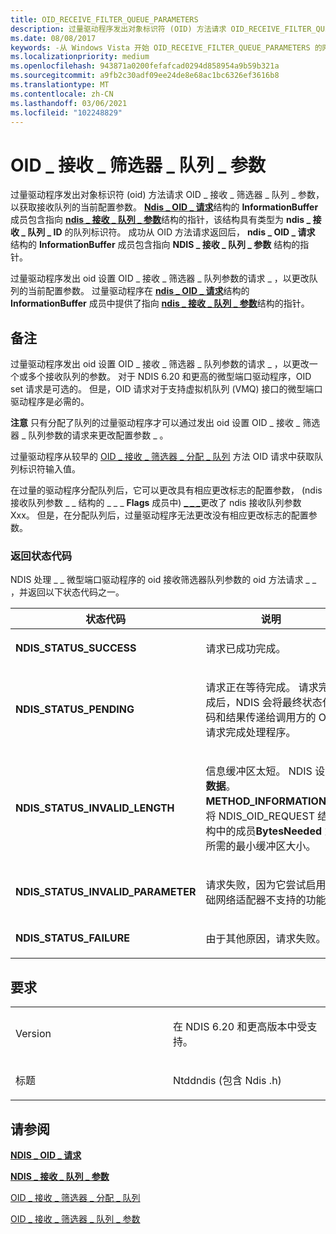 ```yaml
---
title: OID_RECEIVE_FILTER_QUEUE_PARAMETERS
description: 过量驱动程序发出对象标识符 (OID) 方法请求 OID_RECEIVE_FILTER_QUEUE_PARAMETERS 获取接收队列的当前配置参数。
ms.date: 08/08/2017
keywords: -从 Windows Vista 开始 OID_RECEIVE_FILTER_QUEUE_PARAMETERS 的网络驱动程序
ms.localizationpriority: medium
ms.openlocfilehash: 943871a0200fefafcad0294d858954a9b59b321a
ms.sourcegitcommit: a9fb2c30adf09ee24de8e68ac1bc6326ef3616b8
ms.translationtype: MT
ms.contentlocale: zh-CN
ms.lasthandoff: 03/06/2021
ms.locfileid: "102248829"
---
```

# <a name="oid_receive_filter_queue_parameters"></a>OID \_ 接收 \_ 筛选器 \_ 队列 \_ 参数


过量驱动程序发出对象标识符 (oid) 方法请求 OID \_ 接收 \_ 筛选器 \_ 队列 \_ 参数，以获取接收队列的当前配置参数。 [**Ndis \_ OID \_ 请求**](/windows-hardware/drivers/ddi/oidrequest/ns-oidrequest-ndis_oid_request)结构的 **InformationBuffer** 成员包含指向 [**ndis \_ 接收 \_ 队列 \_ 参数**](/windows-hardware/drivers/ddi/ntddndis/ns-ntddndis-_ndis_receive_queue_parameters)结构的指针，该结构具有类型为 **ndis \_ 接收 \_ 队列 \_ ID** 的队列标识符。 成功从 OID 方法请求返回后， **ndis \_ OID \_ 请求** 结构的 **InformationBuffer** 成员包含指向 **NDIS \_ 接收 \_ 队列 \_ 参数** 结构的指针。

过量驱动程序发出 oid 设置 OID \_ 接收 \_ 筛选器 \_ 队列参数的请求 \_ ，以更改队列的当前配置参数。 过量驱动程序在 [**ndis \_ OID \_ 请求**](/windows-hardware/drivers/ddi/oidrequest/ns-oidrequest-ndis_oid_request)结构的 **InformationBuffer** 成员中提供了指向 [**ndis \_ 接收 \_ 队列 \_ 参数**](/windows-hardware/drivers/ddi/ntddndis/ns-ntddndis-_ndis_receive_queue_parameters)结构的指针。

<a name="remarks"></a>备注
-------

过量驱动程序发出 oid 设置 OID \_ 接收 \_ 筛选器 \_ 队列参数的请求 \_ ，以更改一个或多个接收队列的参数。 对于 NDIS 6.20 和更高的微型端口驱动程序，OID set 请求是可选的。 但是，OID 请求对于支持虚拟机队列 (VMQ) 接口的微型端口驱动程序是必需的。

**注意**  只有分配了队列的过量驱动程序才可以通过发出 oid 设置 OID \_ 接收 \_ 筛选器 \_ 队列参数的请求来更改配置参数 \_ 。

 

过量驱动程序从较早的 [OID \_ 接收 \_ 筛选器 \_ 分配 \_ 队列](oid-receive-filter-allocate-queue.md) 方法 OID 请求中获取队列标识符输入值。

在过量的驱动程序分配队列后，它可以更改具有相应更改标志的配置参数， (ndis 接收队列参数 \_ \_ 结构的 \_ \_  \_ **Flags** 成员中) [**\_ \_ \_**](/windows-hardware/drivers/ddi/ntddndis/ns-ntddndis-_ndis_receive_queue_parameters)更改了 ndis 接收队列参数 Xxx。 但是，在分配队列后，过量驱动程序无法更改没有相应更改标志的配置参数。

### <a name="return-status-codes"></a>返回状态代码

NDIS 处理 \_ \_ 微型端口驱动程序的 oid 接收筛选器队列参数的 oid 方法请求 \_ \_ ，并返回以下状态代码之一。

<table>
<colgroup>
<col width="50%" />
<col width="50%" />
</colgroup>
<thead>
<tr class="header">
<th>状态代码</th>
<th>说明</th>
</tr>
</thead>
<tbody>
<tr class="odd">
<td><p><strong>NDIS_STATUS_SUCCESS</strong></p></td>
<td><p>请求已成功完成。</p></td>
</tr>
<tr class="even">
<td><p><strong>NDIS_STATUS_PENDING</strong></p></td>
<td><p>请求正在等待完成。 请求完成后，NDIS 会将最终状态代码和结果传递给调用方的 OID 请求完成处理程序。</p></td>
</tr>
<tr class="odd">
<td><p><strong>NDIS_STATUS_INVALID_LENGTH</strong></p></td>
<td><p>信息缓冲区太短。 NDIS 设置 <strong>数据</strong>。<strong>METHOD_INFORMATION</strong>。将 NDIS_OID_REQUEST 结构中的成员<strong>BytesNeeded</strong> 为所需的最小缓冲区大小。</p></td>
</tr>
<tr class="even">
<td><p><strong>NDIS_STATUS_INVALID_PARAMETER</strong></p></td>
<td><p>请求失败，因为它尝试启用基础网络适配器不支持的功能。</p></td>
</tr>
<tr class="odd">
<td><p><strong>NDIS_STATUS_FAILURE</strong></p></td>
<td><p>由于其他原因，请求失败。</p></td>
</tr>
</tbody>
</table>

 

<a name="requirements"></a>要求
------------

<table>
<colgroup>
<col width="50%" />
<col width="50%" />
</colgroup>
<tbody>
<tr class="odd">
<td><p>Version</p></td>
<td><p>在 NDIS 6.20 和更高版本中受支持。</p></td>
</tr>
<tr class="even">
<td><p>标题</p></td>
<td>Ntddndis (包含 Ndis .h) </td>
</tr>
</tbody>
</table>

## <a name="see-also"></a>请参阅


[**NDIS \_ OID \_ 请求**](/windows-hardware/drivers/ddi/oidrequest/ns-oidrequest-ndis_oid_request)

[**NDIS \_ 接收 \_ 队列 \_ 参数**](/windows-hardware/drivers/ddi/ntddndis/ns-ntddndis-_ndis_receive_queue_parameters)

[OID \_ 接收 \_ 筛选器 \_ 分配 \_ 队列](oid-receive-filter-allocate-queue.md)

[OID \_ 接收 \_ 筛选器 \_ 队列 \_ 参数](oid-receive-filter-queue-parameters.md)

 

